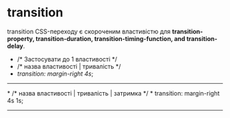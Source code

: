 # transition
transition CSS-переходу є скороченим властивістю для **transition-property, transition-duration, transition-timing-function, and transition-delay**.
* /* Застосувати до 1 властивості */
* /* назва властивості | тривалість */
* *transition: margin-right 4s*;
<hr>
* /* назва властивості | тривалість | затримка */
* transition: margin-right 4s 1s;
<hr>
